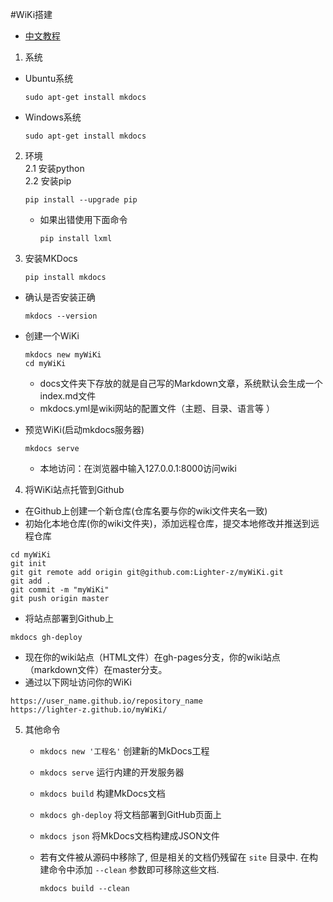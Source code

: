 #WiKi搭建
* [中文教程](https://markdown-docs-zh.readthedocs.io/zh_CN/latest/)
1. 系统
  * Ubuntu系统  
     ```
     sudo apt-get install mkdocs
     ```

  * Windows系统  

     `sudo apt-get install mkdocs`

2. 环境  
  2.1 安装python  
  2.2 安装pip  
    ```
    pip install --upgrade pip
    ```
    * 如果出错使用下面命令  
      ```
      pip install lxml
      ```
3. 安装MKDocs  
      ```
      pip install mkdocs
      ```
  * 确认是否安装正确  
      ```
      mkdocs --version
      ```

  * 创建一个WiKi  
    ```
    mkdocs new myWiKi
    cd myWiKi
    ```
    * docs文件夹下存放的就是自己写的Markdown文章，系统默认会生成一个index.md文件  
    * mkdocs.yml是wiki网站的配置文件（主题、目录、语言等  ）  

  * 预览WiKi(启动mkdocs服务器)  
    ```
    mkdocs serve
    ```
    * 本地访问：在浏览器中输入127.0.0.1:8000访问wiki    
4. 将WiKi站点托管到Github    
  * 在Github上创建一个新仓库(仓库名要与你的wiki文件夹名一致)  
  * 初始化本地仓库(你的wiki文件夹)，添加远程仓库，提交本地修改并推送到远程仓库    
  ```
  cd myWiKi
  git init
  git git remote add origin git@github.com:Lighter-z/myWiKi.git
  git add .
  git commit -m "myWiKi"
  git push origin master
  ```
  * 将站点部署到Github上  
  ```
  mkdocs gh-deploy
  ```
  *  现在你的wiki站点（HTML文件）在gh-pages分支，你的wiki站点（markdown文件）在master分支。  
  *  通过以下网址访问你的WiKi  
  ```
  https://user_name.github.io/repository_name
  https://lighter-z.github.io/myWiKi/
  ```

5. 其他命令

   * `mkdocs new '工程名'` 创建新的MkDocs工程

   * `mkdocs serve` 运行内建的开发服务器

   * `mkdocs build` 构建MkDocs文档

   * `mkdocs gh-deploy` 将文档部署到GitHub页面上

   * `mkdocs json` 将MkDocs文档构建成JSON文件

   * 若有文件被从源码中移除了, 但是相关的文档仍残留在 `site` 目录中. 在构建命令中添加 `--clean` 参数即可移除这些文档.

     ```
     mkdocs build --clean
     ```

